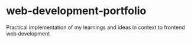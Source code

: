 # web-development-portfolio
Practical implementation of my learnings and ideas in context to frontend web development
